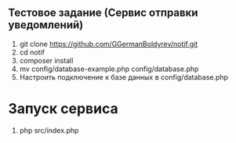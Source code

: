 ## Тестовое задание (Сервис отправки уведомлений)

1) git clone https://github.com/GGermanBoldyrev/notif.git
2) cd notif
3) composer install
4) mv config/database-example.php config/database.php
5) Настроить подключение к базе данных в config/database.php

# Запуск сервиса
1) php src/index.php